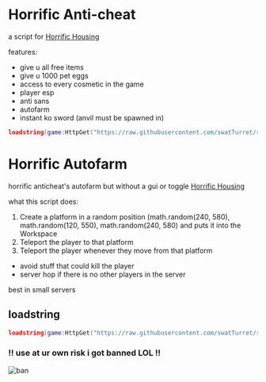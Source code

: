 # Horrific Anti-cheat
a script for [Horrific Housing](https://www.roblox.com/games/263761432/Horrific-Housing)

features:
- give u all free items
- give u 1000 pet eggs
- access to every cosmetic in the game
- player esp
- anti sans
- autofarm
- instant ko sword (anvil must be spawned in)
```lua
loadstring(game:HttpGet("https://raw.githubusercontent.com/swatTurret/roblox-scripts/main/Horrific%20Anti-cheat/horrificAnticheat.lua",true))()
```

# Horrific Autofarm
horrific anticheat's autofarm but without a gui or toggle [Horrific Housing](https://www.roblox.com/games/263761432/Horrific-Housing)

what this script does:
1. Create a platform in a random position (math.random(240, 580), math.random(120, 550), math.random(240, 580) and puts it into the Workspace
2. Teleport the player to that platform
3. Teleport the player whenever they move from that platform
- avoid stuff that could kill the player
- server hop if there is no other players in the server

best in small servers
## loadstring
```lua
loadstring(game:HttpGet("https://raw.githubusercontent.com/swatTurret/roblox-scripts/main/Horrific%20Anti-cheat/horrificAutofarm.lua",true))()
```
### !! use at ur own risk i got banned LOL !!
![ban](https://cdn.discordapp.com/attachments/911335850258886676/935559967270920362/unknown.png)
